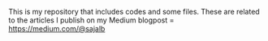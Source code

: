 This is my repository that includes codes and some files.
These are related to the articles I publish on my Medium blogpost = https://medium.com/@sajalb 
